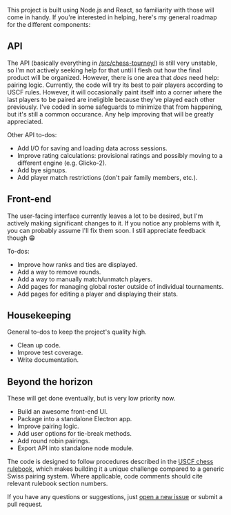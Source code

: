 This project is built using Node.js and React, so familiarity with those will come in handy. If you're interested in helping, here's my general roadmap for the different components:

## API

The API (basically everything in [/src/chess-tourney/](/src/chess-tourney/)) is still very unstable, so I'm not actively seeking help for that until I flesh out how the final product will be organized. However, there is one area that *does* need help: pairing logic. Currently, the code will try its best to pair players according to USCF rules. However, it will occasionally paint itself into a corner where the last players to be paired are ineligible because they've played each other previously. I've coded in some safeguards to minimize that from happening, but it's still a common occurance. Any help improving that will be greatly appreciated.

Other API to-dos:

- Add I/O for saving and loading data across sessions.
- Improve rating calculations: provisional ratings and possibly moving to a different engine (e.g. Glicko-2).
- Add bye signups.
- Add player match restrictions (don't pair family members, etc.).

## Front-end

The user-facing interface currently leaves a lot to be desired, but I'm actively making significant changes to it. If you notice any problems with it, you can probably assume I'll fix them soon. I still appreciate feedback though 😁

To-dos:

- Improve how ranks and ties are displayed.
- Add a way to remove rounds.
- Add a way to manually match/unmatch players.
- Add pages for managing  global roster outside of individual tournaments.
- Add pages for editing a player and displaying their stats.

## Housekeeping

General to-dos to keep the project's quality high.

- Clean up code.
- Improve test coverage.
- Write documentation.

## Beyond the horizon

These will get done eventually, but is very low priority now.

- Build an awesome front-end UI.
- Package into a standalone Electron app.
- Improve pairing logic.
- Add user options for tie-break methods.
- Add round robin pairings.
- Export API into standalone node module.


The code is designed to follow procedures described in the [USCF chess rulebook](http://www.uschess.org/content/view/7752/369/), which makes building it a unique challenge compared to a generic Swiss pairing system. Where applicable, code comments should cite relevant rulebook section numbers.

If you have any questions or suggestions, just [open a new issue](https://github.com/johnridesabike/chessahoochee/issues) or submit a pull request.